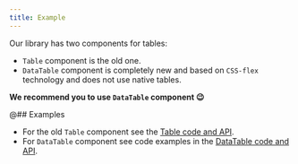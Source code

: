 ```yaml
---
title: Example
---
```


Our library has two components for tables:

- `Table` component is the old one.
- `DataTable` component is completely new and based on `CSS-flex` technology and does not use native tables.

**We recommend you to use `DataTable` component 😉**

@## Examples

- For the old `Table` component see the [Table code and API](/table-group/table-old/).
- For `DataTable` component see code examples in the [DataTable code and API](/table-group/data-table/).
